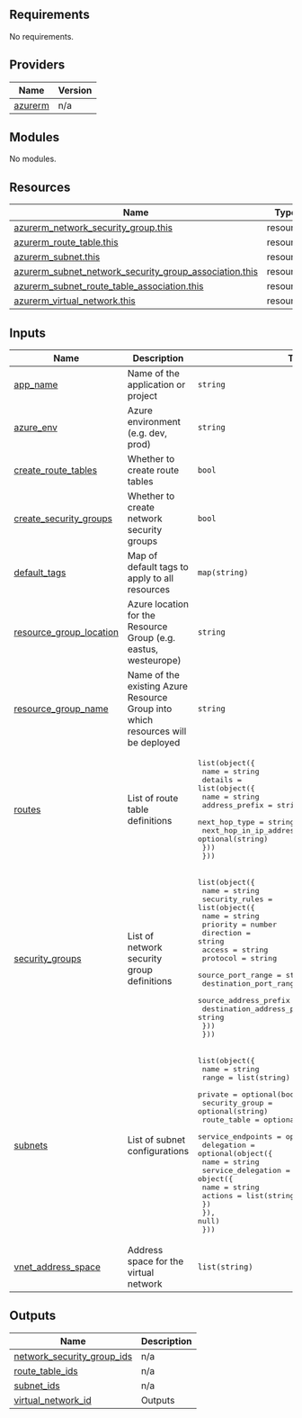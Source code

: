 <!-- BEGIN_TF_DOCS -->
## Requirements

No requirements.

## Providers

| Name | Version |
|------|---------|
| <a name="provider_azurerm"></a> [azurerm](#provider\_azurerm) | n/a |

## Modules

No modules.

## Resources

| Name | Type |
|------|------|
| [azurerm_network_security_group.this](https://registry.terraform.io/providers/hashicorp/azurerm/latest/docs/resources/network_security_group) | resource |
| [azurerm_route_table.this](https://registry.terraform.io/providers/hashicorp/azurerm/latest/docs/resources/route_table) | resource |
| [azurerm_subnet.this](https://registry.terraform.io/providers/hashicorp/azurerm/latest/docs/resources/subnet) | resource |
| [azurerm_subnet_network_security_group_association.this](https://registry.terraform.io/providers/hashicorp/azurerm/latest/docs/resources/subnet_network_security_group_association) | resource |
| [azurerm_subnet_route_table_association.this](https://registry.terraform.io/providers/hashicorp/azurerm/latest/docs/resources/subnet_route_table_association) | resource |
| [azurerm_virtual_network.this](https://registry.terraform.io/providers/hashicorp/azurerm/latest/docs/resources/virtual_network) | resource |

## Inputs

| Name | Description | Type | Default | Required |
|------|-------------|------|---------|:--------:|
| <a name="input_app_name"></a> [app\_name](#input\_app\_name) | Name of the application or project | `string` | n/a | yes |
| <a name="input_azure_env"></a> [azure\_env](#input\_azure\_env) | Azure environment (e.g. dev, prod) | `string` | n/a | yes |
| <a name="input_create_route_tables"></a> [create\_route\_tables](#input\_create\_route\_tables) | Whether to create route tables | `bool` | `true` | no |
| <a name="input_create_security_groups"></a> [create\_security\_groups](#input\_create\_security\_groups) | Whether to create network security groups | `bool` | `true` | no |
| <a name="input_default_tags"></a> [default\_tags](#input\_default\_tags) | Map of default tags to apply to all resources | `map(string)` | `{}` | no |
| <a name="input_resource_group_location"></a> [resource\_group\_location](#input\_resource\_group\_location) | Azure location for the Resource Group (e.g. eastus, westeurope) | `string` | n/a | yes |
| <a name="input_resource_group_name"></a> [resource\_group\_name](#input\_resource\_group\_name) | Name of the existing Azure Resource Group into which resources will be deployed | `string` | n/a | yes |
| <a name="input_routes"></a> [routes](#input\_routes) | List of route table definitions | <pre>list(object({<br/>    name    = string<br/>    details = list(object({<br/>      name                   = string<br/>      address_prefix         = string<br/>      next_hop_type          = string<br/>      next_hop_in_ip_address = optional(string)<br/>    }))<br/>  }))</pre> | `[]` | no |
| <a name="input_security_groups"></a> [security\_groups](#input\_security\_groups) | List of network security group definitions | <pre>list(object({<br/>    name           = string<br/>    security_rules = list(object({<br/>      name                       = string<br/>      priority                   = number<br/>      direction                  = string<br/>      access                     = string<br/>      protocol                   = string<br/>      source_port_range          = string<br/>      destination_port_range     = string<br/>      source_address_prefix      = string<br/>      destination_address_prefix = string<br/>    }))<br/>  }))</pre> | `[]` | no |
| <a name="input_subnets"></a> [subnets](#input\_subnets) | List of subnet configurations | <pre>list(object({<br/>    name              = string<br/>    range             = list(string)<br/>    private           = optional(bool, false)<br/>    security_group    = optional(string)<br/>    route_table       = optional(string)<br/>    service_endpoints = optional(list(string), [])<br/>    delegation = optional(object({<br/>      name = string<br/>      service_delegation = object({<br/>        name    = string<br/>        actions = list(string)<br/>      })<br/>    }), null)<br/>  }))</pre> | n/a | yes |
| <a name="input_vnet_address_space"></a> [vnet\_address\_space](#input\_vnet\_address\_space) | Address space for the virtual network | `list(string)` | <pre>[<br/>  "10.0.0.0/16"<br/>]</pre> | no |

## Outputs

| Name | Description |
|------|-------------|
| <a name="output_network_security_group_ids"></a> [network\_security\_group\_ids](#output\_network\_security\_group\_ids) | n/a |
| <a name="output_route_table_ids"></a> [route\_table\_ids](#output\_route\_table\_ids) | n/a |
| <a name="output_subnet_ids"></a> [subnet\_ids](#output\_subnet\_ids) | n/a |
| <a name="output_virtual_network_id"></a> [virtual\_network\_id](#output\_virtual\_network\_id) | Outputs |
<!-- END_TF_DOCS -->